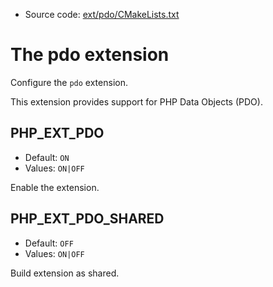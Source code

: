 <!-- This is auto-generated file. -->
* Source code: [ext/pdo/CMakeLists.txt](https://github.com/petk/php-build-system/blob/master/cmake/ext/pdo/CMakeLists.txt)

# The pdo extension

Configure the `pdo` extension.

This extension provides support for PHP Data Objects (PDO).

## PHP_EXT_PDO

* Default: `ON`
* Values: `ON|OFF`

Enable the extension.

## PHP_EXT_PDO_SHARED

* Default: `OFF`
* Values: `ON|OFF`

Build extension as shared.
